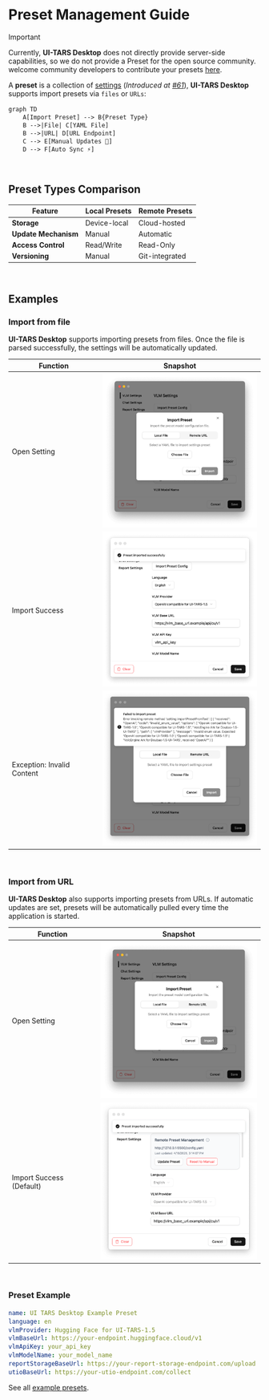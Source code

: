 # Preset Management Guide

> [!IMPORTANT]  
> Currently, **UI-TARS Desktop** does not directly provide server-side capabilities, so we do not provide a Preset for the open source community. welcome community developers to contribute your presets [here](../examples/presets/).

A **preset** is a collection of [settings](./setting.md)  (_Introduced at [#61](https://github.com/bytedance/UI-TARS-desktop/pull/61)_), **UI-TARS Desktop** supports import presets via `files` or `URLs`:

```mermaid
graph TD
    A[Import Preset] --> B{Preset Type}
    B -->|File| C[YAML File]
    B -->|URL| D[URL Endpoint]
    C --> E[Manual Updates 🔧]
    D --> F[Auto Sync ⚡]
```

<br>


## Preset Types Comparison

| Feature               | Local Presets          | Remote Presets         |
|-----------------------|------------------------|------------------------|
| **Storage**           | Device-local           | Cloud-hosted          |
| **Update Mechanism**  | Manual                 | Automatic             |
| **Access Control**    | Read/Write             | Read-Only             |
| **Versioning**        | Manual                 | Git-integrated        |



<br>


## Examples

### Import from file

**UI-TARS Desktop** supports importing presets from files. Once the file is parsed successfully, the settings will be automatically updated.

| Function | Snapshot |
| --- | ---|
| Open Setting |<img width="320" alt="image" src="../apps/ui-tars/images/preset/import-preset-from-local.png" /> |
| Import Success | <img width="320" alt="image" src="../apps/ui-tars/images/preset/local_success.png" />|
| Exception: Invalid Content | <img width="320" alt="image" src="../apps/ui-tars/images/preset/local_error.png" /> |


<br>


### Import from URL

**UI-TARS Desktop** also supports importing presets from URLs. If automatic updates are set, presets will be automatically pulled every time the application is started.

| Function | Snapshot |
| --- | ---|
| Open Setting | <img width="320" alt="image" src="../apps/ui-tars/images/preset/import-preset-from-local.png" /> |
| Import Success (Default) | <img width="320" alt="image" src="../apps/ui-tars/images/preset/remote_success.png" /> |


<br>


### Preset Example

```yaml
name: UI TARS Desktop Example Preset
language: en
vlmProvider: Hugging Face for UI-TARS-1.5
vlmBaseUrl: https://your-endpoint.huggingface.cloud/v1
vlmApiKey: your_api_key
vlmModelName: your_model_name
reportStorageBaseUrl: https://your-report-storage-endpoint.com/upload
utioBaseUrl: https://your-utio-endpoint.com/collect
```

See all [example presets](../examples/presets).

